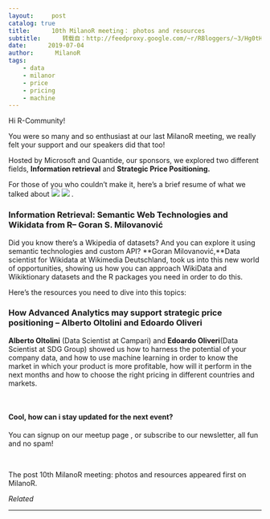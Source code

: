 ```yaml
---
layout:     post
catalog: true
title:      10th MilanoR meeting： photos and resources
subtitle:      转载自：http://feedproxy.google.com/~r/RBloggers/~3/Hg0tH02D-Qs/
date:      2019-07-04
author:      MilanoR
tags:
    - data
    - milanor
    - price
    - pricing
    - machine
---
```







Hi R-Community!

You were so many and so enthusiast at our last MilanoR meeting, we really felt your support and our speakers did that too!

Hosted by Microsoft and Quantide, our sponsors, we explored two different fields, **Information retrieval** and **Strategic Price Positioning.**

For those of you who couldn’t make it, here’s a brief resume of what we talked about ![](https://i0.wp.com/www.milanor.net/blog/wp-includes/images/smilies/simple-smile.png?w=456&is-pending-load=1)
![](https://i0.wp.com/www.milanor.net/blog/wp-includes/images/smilies/simple-smile.png?w=456)
 .

### 

### **Information Retrieval: Semantic Web Technologies and Wikidata from R**– Goran S. Milovanović

Did you know there’s a Wkipedia of datasets? And you can explore it using semantic technologies and custom API? **Goran Milovanović,**Data scientist for Wikidata at Wikimedia Deutschland, took us into this new world of opportunities, showing us how you can approach WikiData and Wikiktionary datasets and the R packages you need in order to do this.

Here’s the resources you need to dive into this topics:

### How Advanced Analytics may support strategic price positioning – Alberto Oltolini and Edoardo Oliveri

**Alberto Oltolini** (Data Scientist at Campari) and **Edoardo Oliveri**(Data Scientist at SDG Group) showed us how to harness the potential of your company data, and how to use machine learning in order to know the market in which your product is more profitable, how will it perform in the next months and how to choose the right pricing in different countries and markets.

 

#### **Cool, how can i stay updated for the next event?**

You can signup on our meetup page , or subscribe to our newsletter, all fun and no spam!

 

The post 10th MilanoR meeting: photos and resources appeared first on MilanoR.


*Related*







---
